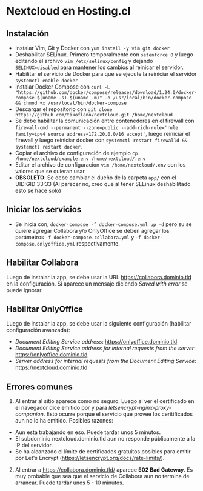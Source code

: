 # Nextcloud en Hosting.cl

## Instalación
- Instalar Vim, Git y Docker con `yum install -y vim git docker`
- Deshabilitar SELinux. Primero temporalmente con `setenforce 0` y luego editando el archivo `vim /etc/selinux/config` y dejando `SELINUX=disabled` para mantener los cambios al reinicar el servidor.
- Habilitar el servicio de Docker para que se ejecute la reiniciar el servidor `systemctl enable docker`
- Instalar Docker Compose con `curl -L "https://github.com/docker/compose/releases/download/1.24.0/docker-compose-$(uname -s)-$(uname -m)" -o /usr/local/bin/docker-compose && chmod +x /usr/local/bin/docker-compose` 
- Descargar el repositorio con `git clone https://github.com/tikoflano/nextcloud.git /home/nextcloud`
- Se debe habilitar la comunicación entre contenedores en el firewall con `firewall-cmd --permanent --zone=public --add-rich-rule='rule family=ipv4 source address=172.20.0.0/16 accept'`, luego reiniciar el firewall y luego reiniciar docker con `systemctl restart firewalld && systemctl restart docker`.
- Copiar el archivo de configuración de ejemplo `cp /home/nextcloud/example.env /home/nextcloud/.env`
- Editar el archivo de configuracion `vim /home/nextcloud/.env` con los valores que se quieran usar
- **OBSOLETO**: Se debe cambiar el dueño de la carpeta `app/` con el UID:GID 33:33 (Al parecer no, creo que al tener SELinux deshabilitado esto se hace solo)

## Iniciar los servicios
- Se inicia con, `docker-compose -f docker-compose.yml up -d` pero su se quiere agregar Collabora y/o OnlyOffice se deben agregar los parámetros `-f docker-compose.collabora.yml` y `-f docker-compose.onlyoffice.yml` respectivamente.

## Habilitar Collabora
Luego de instalar la app, se debe usar la URL https://collabora.dominio.tld en la configuración. Si aparece un mensaje diciendo *Saved with error* se puede ignorar.
  
## Habilitar OnlyOffice
Luego de instalar la app, se debe usar la siguiente configuración (habilitar configuración avanzada):
  - *Document Editing Service address*: https://onlyoffice.dominio.tld
  - *Document Editing Service address for internal requests from the server*: https://onlyoffice.dominio.tld
  - *Server address for internal requests from the Document Editing Service*: https://nextcloud.dominio.tld
  
## Errores comunes
1. Al entrar al sitio aparece como no seguro. Luego al ver el certificado en el navegador dice emitido por y para *letsencrypt-nginx-proxy-companion*.
  Esto ocurre porque el servicio que provee los ceritificados aun no lo ha emitido. Posibles razones:
  - Aun esta trabajando en eso. Puede tardar unos 5 minutos.
  - El subdominio nextcloud.dominio.tld aun no responde públicamente a la IP del servidor.
  - Se ha alcanzado el límite de certificados gratuitos posibles para emitir por Let's Encrypt (https://letsencrypt.org/docs/rate-limits/). 
2. Al entrar a https://collabora.dominio.tld/ aparece **502 Bad Gateway**.
  Es muy probable que sea que el servicio de Collabora aun no termina de arrancar. Puede tardar unos 5 - 10 minutos.
